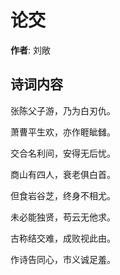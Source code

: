 # 论交

**作者**: 刘敞

## 诗词内容

张陈父子游，乃为白刃仇。

萧曹平生欢，亦作睚眦雠。

交合名利间，安得无后忧。

商山有四人，衰老俱白首。

但食岩谷芝，终身不相尤。

未必能独贤，苟云无他求。

古称结交难，成败视此由。

作诗告同心，市义诚足羞。

